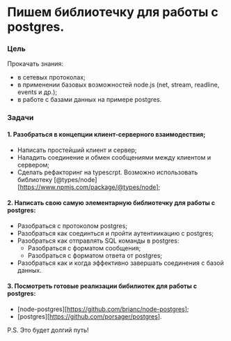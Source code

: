# Пишем библиотечку для работы с postgres.

### Цель

Прокачать знания:

- в сетевых протоколах;
- в применении базовых возможностей node.js (net, stream, readline, events и др.);
- в работе с базами данных на примере postgres.

### Задачи

#### 1. Разобраться в концепции клиент-серверного взаимодествия;

- Написать простейший клиент и сервер;
- Наладить соединение и обмен сообщениями между клиентом и сервером;
- Сделать рефакторинг на typescrpt. Возможно использовать библиотеку [@types/node][https://www.npmjs.com/package/@types/node];

#### 2. Написать свою самую элементарную библиотечку для работы с postgres:

- Разобраться с протоколом postgres;
- Разобраться как соединться и пройти аутентиикацию с postgres;
- Разобраться как отправлять SQL команды в postgres:
  - Разобраться с форматом сообщения;
  - Разобраться с форматом ответа от postgres;
- Разобраться как и когда эффективно завершать соединения с базой данных.

#### 3. Посмотреть готовые реализации бибилиотек для работы с postgres:

- [node-postgres][https://github.com/brianc/node-postgres];
- [postgres][https://github.com/porsager/postgres].

P.S. Это будет долгий путь!
